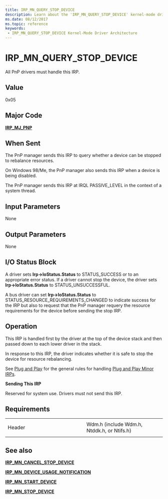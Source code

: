 ```yaml
---
title: IRP_MN_QUERY_STOP_DEVICE
description: Learn about the 'IRP_MN_QUERY_STOP_DEVICE' kernel-mode driver architecture. All PnP drivers must handle this IRP.
ms.date: 08/12/2017
ms.topic: reference
keywords:
 - IRP_MN_QUERY_STOP_DEVICE Kernel-Mode Driver Architecture
---
```


# IRP\_MN\_QUERY\_STOP\_DEVICE


All PnP drivers must handle this IRP.

## Value

0x05

## Major Code

[**IRP\_MJ\_PNP**](irp-mj-pnp.md)

## When Sent

The PnP manager sends this IRP to query whether a device can be stopped to rebalance resources.

On Windows 98/Me, the PnP manager also sends this IRP when a device is being disabled.

The PnP manager sends this IRP at IRQL PASSIVE\_LEVEL in the context of a system thread.

## Input Parameters


None

## Output Parameters


None

## I/O Status Block


A driver sets **Irp-&gt;IoStatus.Status** to STATUS\_SUCCESS or to an appropriate error status. If a driver cannot stop the device, the driver sets **Irp-&gt;IoStatus.Status** to STATUS\_UNSUCCESSFUL.

A bus driver can set **Irp-&gt;IoStatus.Status** to STATUS\_RESOURCE\_REQUIREMENTS\_CHANGED to indicate success for the IRP but also to request that the PnP manager requery the resource requirements for the device before sending the stop IRP.

## Operation

This IRP is handled first by the driver at the top of the device stack and then passed down to each lower driver in the stack.

In response to this IRP, the driver indicates whether it is safe to stop the device for resource rebalancing.

See [Plug and Play](./introduction-to-plug-and-play.md) for the general rules for handling [Plug and Play Minor IRPs](plug-and-play-minor-irps.md).

**Sending This IRP**

Reserved for system use. Drivers must not send this IRP.

## Requirements

<table>
<colgroup>
<col width="50%" />
<col width="50%" />
</colgroup>
<tbody>
<tr class="odd">
<td><p>Header</p></td>
<td>Wdm.h (include Wdm.h, Ntddk.h, or Ntifs.h)</td>
</tr>
</tbody>
</table>

## See also


[**IRP\_MN\_CANCEL\_STOP\_DEVICE**](irp-mn-cancel-stop-device.md)

[**IRP\_MN\_DEVICE\_USAGE\_NOTIFICATION**](irp-mn-device-usage-notification.md)

[**IRP\_MN\_START\_DEVICE**](irp-mn-start-device.md)

[**IRP\_MN\_STOP\_DEVICE**](irp-mn-stop-device.md)

 

 




